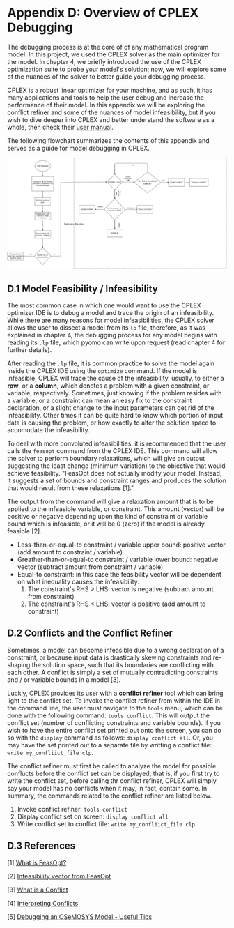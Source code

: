 # Appendix D: Overview of CPLEX Debugging

The debugging process is at the core of of any mathematical program model. In this project, we used the CPLEX solver as the main optimizer for the model. In chapter 4, we briefly introduced the use of the CPLEX optimization suite to probe your model's solution; now, we will explore some of the nuances of the solver to better guide your debugging process.

CPLEX is a robust linear optimizer for your machine, and as such, it has many applications and tools to help the user debug and increase the performance of their model. In this appendix we will be exploring the conflict refiner and some of the nuances of model infeasibility, but if you wish to dive deeper into CPLEX and better understand the software as a whole, then check their [user manual](https://www.ibm.com/docs/en/icos/20.1.0?topic=cplex-users-manual). 

The following flowchart summarizes the contents of this appendix and serves as a guide for model debugging in CPLEX.

![](CPLEX_Debug_Flowchart.png)

## D.1 Model Feasibility / Infeasibility

The most common case in which one would want to use the CPLEX optimizer IDE is to debug a model and trace the origin of an infeasibility. While there are many reasons for model infeasibilities, the CPLEX solver allows the user to dissect a model from its `lp` file, therefore, as it was explained in chapter 4, the debugging process for any model begins with reading its `.lp` file, which pyomo can write upon request (read chapter 4 for further details).

After reading the `.lp` file, it is common practice to solve the model again inside the CPLEX IDE using the `optimize` command. If the model is infeasible, CPLEX will trace the cause of the infeasibility, usually, to either a **row**, or a **column**, which denotes a problem with a given constraint, or variable, respectively. Sometimes, just knowing if the problem resides with a variable, or a constraint can mean an easy fix to the constraint declaration, or a slight change to the input parameters can get rid of the infeasibility. Other times it can be quite hard to know which portion of input data is causing the problem, or how exactly to alter the solution space to accomodate the infeasibility.

To deal with more convoluted infeasibilities, it is recommended that the user calls the `feasopt` command from the CPLEX IDE. This command will allow the solver to perform boundary relaxations, which will give an output suggesting the least change (minimum variation) to the objective that would achieve feasibility. "FeasOpt does not actually modify your model. Instead, it suggests a set of bounds and constraint ranges and produces the solution that would result from these relaxations [1]." 

The output from the command will give a relaxation amount that is to be applied to the infeasible variable, or constraint. This amount (vector) will be positive or negative depending upon the kind of constraint or variable bound which is infeasible, or it will be 0 (zero) if the model is already feasible [2].

* Less-than-or-equal-to constraint / variable upper bound: positive vector (add amount to constraint / variable)
* Greather-than-or-equal-to constraint / variable lower bound: negative vector (subtract amount from constraint / variable)
* Equal-to constraint: in this case the feasibility vector will be dependent on what inequality causes the infeasibility:
  1. The constraint's RHS > LHS: vector is negative (subtract amount from constraint)
  2. The constraint's RHS < LHS: vector is positive (add amount to constraint)

## D.2 Conflicts and the Conflict Refiner

Sometimes, a model can become infeasible due to a wrong declaration of a constraint, or because input data is drastically skewing constraints and re-shaping the solution space, such that its boundaries are conflicting with each other. A conflict is simply a set of mutually contradicting constraints and / or variable bounds in a model [3].

Luckly, CPLEX provides its user with a **conflict refiner** tool which can bring light to the conflict set. To invoke the conflict refiner from within the IDE in the command line, the user must navigate to the `tools` menu, which can be done with the following command: `tools conflict`. This will output the conflict set (number of conflicting constraints and variable bounds). If you wish to have the entire conflict set printed out onto the screen, you can do so with the `display` command as follows: `display conflict all`. Or, you may have the set printed out to a separate file by writting a conflict file: `write my_confliict_file clp`. 

The conflict refiner must first be called to analyze the model for possible conflucts before the conflict set can be displayed, that is, if you first try to write the conflict set, before calling thr conflict refiner, CPLEX will simply say your model has no conflicts when it may, in fact, contain some. In summary, the commands related to the conflict refiner are listed below.

1. Invoke conflict refiner: `tools conflict`
2. Display conflict set on screen: `display conflict all`
3. Write conflict set to conflict file: `write my_confliict_file clp`.

## D.3 References

[1] [What is FeasOpt?](https://www.ibm.com/docs/en/icos/20.1.0?topic=feasopt-what-is)

[2] [Infeasibility vector from FeasOpt](https://www.ibm.com/docs/en/icos/20.1.0?topic=feasopt-interpreting-output-from)

[3] [What is a Conflict](https://www.ibm.com/docs/en/icos/20.1.0?topic=conflicts-what-is-conflict)

[4] [Interpreting Conflicts](https://www-eio.upc.edu/lceio/manuals/cplex-11/html/usrcplex/refineConflict11.html)

[5] [Debugging an OSeMOSYS Model - Useful Tips](https://osemosys.readthedocs.io/en/latest/manual/Debugging%20a%20model.html)